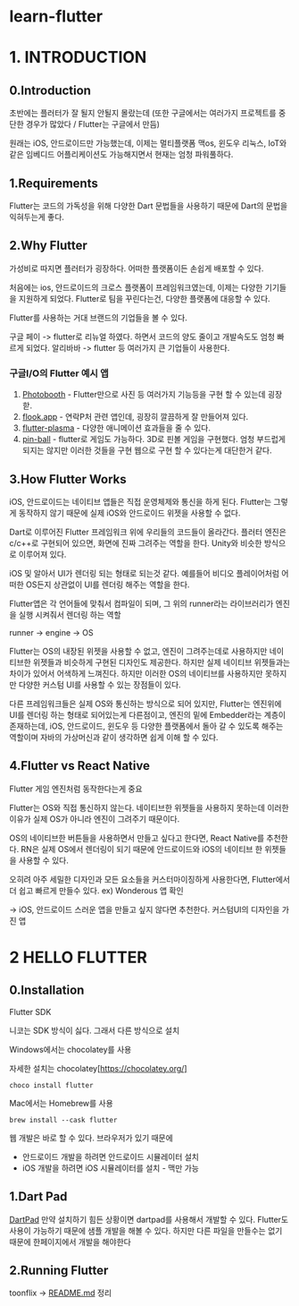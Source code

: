 # learn-flutter


# 1. INTRODUCTION

## 0.Introduction
초반에는 플러터가 잘 될지 안될지 몰랐는데 (또한 구글에서는 여러가지 프로젝트를 중단한 경우가 많았다 / Flutter는 구글에서 만듬)

원래는 iOS, 안드로이드만 가능했는데, 이제는 멀티플랫폼 맥os, 윈도우 리눅스, IoT와 같은 임베디드 어플리케이션도 가능해지면서 현재는 엄청 파워풀하다.

## 1.Requirements
Flutter는 코드의 가독성을 위해 다양한 Dart 문법들을 사용하기 때문에 Dart의 문법을 익혀두는게 좋다.

## 2.Why Flutter
가성비로 따지면 플러터가 굉장하다. 어떠한 플랫폼이든 손쉽게 배포할 수 있다.

처음에는 ios, 안드로이드의 크로스 플랫폼이 프레임워크였는데, 이제는 다양한 기기들을 지원하게 되었다.
Flutter로 팀을 꾸린다는건, 다양한 플랫폼에 대응할 수 있다.

Flutter를 사용하는 거대 브랜드의 기업들을 볼 수 있다. 

구글 페이 -> flutter로 리뉴얼 하였다. 하면서 코드의 양도 줄이고 개발속도도 엄청 빠르게 되었다.
알리바바 -> flutter 등 여러가지 큰 기업들이 사용한다.


### 구글I/O의 Flutter 예시 앱
1. [Photobooth](https://photobooth.flutter.dev/#/) - Flutter만으로 사진 등 여러가지 기능등을 구현 할 수 있는데 굉장핟.
2. [flook.app](https://flokk.app/#/) - 연락P처 관련 앱인데, 굉장히 깔끔하게 잘 만들어져 있다.
3. [flutter-plasma](https://flutterplasma.dev/) - 다양한 애니메이션 효과들을 줄 수 있다.
4. [pin-ball](https://pinball.flutter.dev/) - flutter로 게임도 가능하다. 3D로 핀볼 게임을 구현했다. 엄청 부드럽게 되지는 않지만 이러한 것들을 구현 웹으로 구현 할 수 있다는게 대단한거 같다.

## 3.How Flutter Works
iOS, 안드로이드는 네이티브 앱들은 직접 운영체제와 통신을 하게 된다. Flutter는 그렇게 동작하지 않기 때문에 실제 iOS와 안드로이드 위젯을 사용할 수 없다. 

Dart로 이루어진 Flutter 프레임워크 위에 우리들의 코드들이 올라간다. 플러터 엔진은 c/c++로 구현되어 있으면, 화면에 진짜 그려주는 역할을 한다. Unity와 비슷한 방식으로 이루어져 있다.

iOS 및  알아서 UI가 렌더링 되는 형태로 되는것 같다. 예를들어 비디오 플레이어처럼 어떠한 OS든지 상관없이 UI를 렌더링 해주는 역할을 한다.  

Flutter앱은 각 언어들에 맞춰서 컴파일이 되며, 그 위의 runner라는 라이브러리가 엔진을 실행 시켜줘서 렌더링 하는 역할

runner -> engine -> OS

Flutter는 OS의 내장된 위젯을 사용할 수 없고, 엔진이 그려주는데로 사용하지만 네이티브한 위젯들과 비슷하게 구현된 디자인도 제공한다. 하지만 실제 네이티브 위젯들과는 차이가 있어서 어색하게 느껴진다. 하지만 이러한 OS의 네이티브를 사용하지만 못하지만 다양한 커스텀 UI를 사용할 수 있는 장점들이 있다.

다른 프레임워크들은 실제 OS와 통신하는 방식으로 되어 있지만, Flutter는 엔진위에 UI를 렌더링 하는 형태로 되어있는게 다른점이고, 엔진의 밑에 Embedder라는 계층이 존재하는데, iOS, 안드로이드, 윈도우 등 다양한 플랫폼에서 돌아 갈 수 있도록 해주는 역할이며 자바의 가상머신과 같이 생각하면 쉽게 이해 할 수 있다.


## 4.Flutter vs React Native
Flutter 게임 엔진처럼 동작한다는게 중요

Flutter는 OS와 직접 통신하지 않는다. 네이티브한 위젯들을 사용하지 못하는데 이러한 이유가 실제 OS가 아니라 엔진이 그려주기 때문이다. 

OS의 네이티브한 버튼들을 사용하면서 만들고 싶다고 한다면, React Native를 추천한다. RN은 실제 OS에서 렌더링이 되기 때문에 안드로이드와 iOS의 네이티브 한 위젯들을 사용할 수 있다.

오히려 아주 세밀한 디자인과 모든 요소들을 커스터마이징하게 사용한다면,  Flutter에서 더 쉽고 빠르게 만들수 있다. ex) Wonderous 앱 확인

-> iOS, 안드로이드 스러운 앱을 만들고 싶지 않다면 추천한다. 커스텀UI의 디자인을 가진 앱


# 2 HELLO FLUTTER

## 0.Installation

Flutter SDK

니코는 SDK 방식이 싫다. 그래서 다른 방식으로 설치

Windows에서는 chocolatey를 사용

자세한 설치는 chocolatey[https://chocolatey.org/]

```
choco install flutter
```

Mac에서는 Homebrew를 사용
```
brew install --cask flutter
```

웹 개발은 바로 할 수 있다. 브라우저가 있기 때문에

- 안드로이드 개발을 하려면 안드로이드 시뮬레이터 설치
- iOS 개발을 하려면 iOS 시뮬레이터를 설치 - 맥만 가능

## 1.Dart Pad
[DartPad](https://dartpad.dev/)
만약 설치하기 힘든 상황이면 dartpad를 사용해서 개발할 수 있다.
Flutter도 사용이 가능하기 때문에 샘플 개발을 해볼 수 있다.
 하지만 다른 파일을 만들수는 없기 때문에 한페이지에서 개발을 해야한다

## 2.Running Flutter
toonflix -> [README.md](https://github.com/brithely/learn-flutter/blob/main/toonflix/README.md) 정리
 